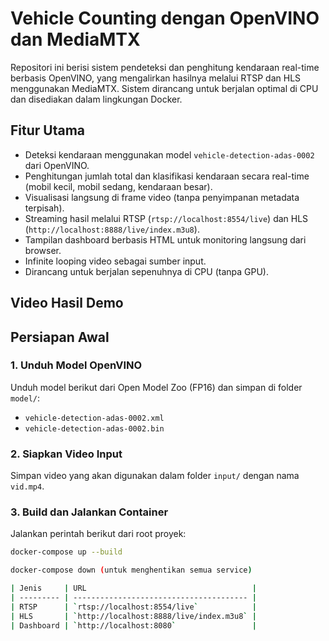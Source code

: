 # Vehicle Counting dengan OpenVINO dan MediaMTX

Repositori ini berisi sistem pendeteksi dan penghitung kendaraan real-time berbasis OpenVINO, yang mengalirkan hasilnya melalui RTSP dan HLS menggunakan MediaMTX. Sistem dirancang untuk berjalan optimal di CPU dan disediakan dalam lingkungan Docker.

## Fitur Utama

- Deteksi kendaraan menggunakan model `vehicle-detection-adas-0002` dari OpenVINO.
- Penghitungan jumlah total dan klasifikasi kendaraan secara real-time (mobil kecil, mobil sedang, kendaraan besar).
- Visualisasi langsung di frame video (tanpa penyimpanan metadata terpisah).
- Streaming hasil melalui RTSP (`rtsp://localhost:8554/live`) dan HLS (`http://localhost:8888/live/index.m3u8`).
- Tampilan dashboard berbasis HTML untuk monitoring langsung dari browser.
- Infinite looping video sebagai sumber input.
- Dirancang untuk berjalan sepenuhnya di CPU (tanpa GPU).

## Video Hasil Demo


## Persiapan Awal

### 1. Unduh Model OpenVINO
Unduh model berikut dari Open Model Zoo (FP16) dan simpan di folder `model/`:

- `vehicle-detection-adas-0002.xml`
- `vehicle-detection-adas-0002.bin`

### 2. Siapkan Video Input
Simpan video yang akan digunakan dalam folder `input/` dengan nama `vid.mp4`.

### 3. Build dan Jalankan Container
Jalankan perintah berikut dari root proyek:

```bash
docker-compose up --build

docker-compose down (untuk menghentikan semua service)

| Jenis     | URL                                     |
| --------- | --------------------------------------- |
| RTSP      | `rtsp://localhost:8554/live`            |
| HLS       | `http://localhost:8888/live/index.m3u8` |
| Dashboard | `http://localhost:8080`                 |


